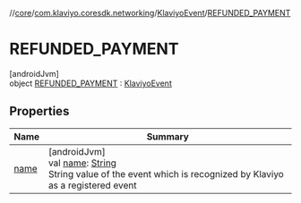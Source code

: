 //[core](../../../../index.md)/[com.klaviyo.coresdk.networking](../../index.md)/[KlaviyoEvent](../index.md)/[REFUNDED_PAYMENT](index.md)

# REFUNDED_PAYMENT

[androidJvm]\
object [REFUNDED_PAYMENT](index.md) : [KlaviyoEvent](../index.md)

## Properties

| Name | Summary |
|---|---|
| [name](../name.md) | [androidJvm]<br>val [name](../name.md): [String](https://kotlinlang.org/api/latest/jvm/stdlib/kotlin/-string/index.html)<br>String value of the event which is recognized by Klaviyo as a registered event |
